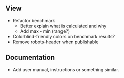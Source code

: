 ## View

-  Refactor benchmark
   -  Better explain what is calculated and why
   -  Add max - min (range?)
-  Colorblind-friendly colors on benchmark results?
-  Remove robots-header when publishable

## Documentation

-  Add user manual, instructions or something similar.
